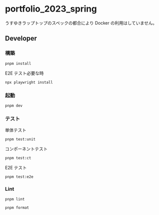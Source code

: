 # portfolio_2023_spring

うすゆきラップトップのスペックの都合により Docker の利用はしていません。

## Developer

### 構築

```
pnpm install
```

E2E テスト必要な時

```
npx playwright install
```

### 起動

```
pnpm dev
```

### テスト

単体テスト

```
pnpm test:unit
```

コンポーネントテスト

```
pnpm test:ct
```

E2E テスト

```
pnpm test:e2e
```

### Lint

```
pnpm lint
```

```
pnpm format
```
